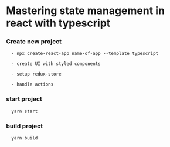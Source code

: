 # Mastering state management in react with typescript

   ### Create new project 
  
      - npx create-react-app name-of-app --template typescript

      - create UI with styled components

      - setup redux-store

      - handle actions


   ### start project

      yarn start

   ### build project

      yarn build
